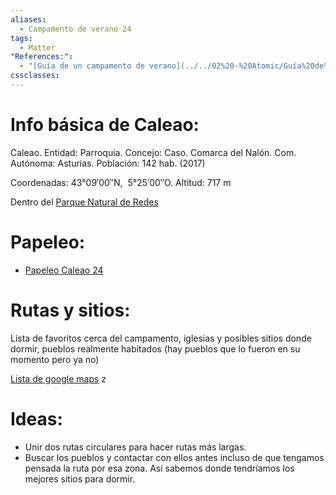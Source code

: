 ```yaml
---
aliases:
  - Campamento de verano 24
tags:
  - Matter
"References:":
  - "[Guía de un campamento de verano](../../02%20-%20Atomic/Guía%20de%20un%20campamento%20de%20verano.md)"
cssclasses:
---
```

# Info básica de Caleao: 
Caleao. Entidad: Parroquia. Concejo: Caso. Comarca del Nalón. Com. Autónoma: Asturias. Población: 142 hab. (2017)

Coordenadas: 43°09′00″N,  5°25′00″O. Altitud: 717 m

Dentro del [Parque Natural de Redes](../../02%20-%20Atomic/Parque%20Natural%20de%20Redes.md)

# Papeleo: 

+ [Papeleo Caleao 24](../../02%20-%20Atomic/Papeleo%20Caleao%2024.md)

# Rutas y sitios: 
Lista de favoritos cerca del campamento, iglesias y posibles sitios donde dormir, pueblos realmente habitados (hay pueblos que lo fueron en su momento pero ya no)

[Lista de google maps](https://maps.app.goo.gl/kxDnVE1RTnyGKYnb7)
z

# Ideas: 
+ Unir dos rutas circulares para hacer rutas más largas. 
+ Buscar los pueblos y contactar con ellos antes incluso de que tengamos pensada la ruta por esa zona. Así sabemos donde tendríamos los mejores sitios para dormir. 